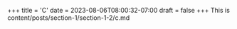 +++
title = 'C'
date = 2023-08-06T08:00:32-07:00
draft = false
+++
This is content/posts/section-1/section-1-2/c.md
